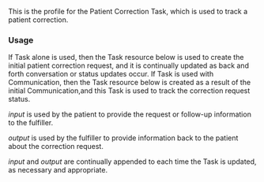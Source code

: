 This is the profile for the Patient Correction Task, which is used to track a patient correction.

### Usage

If Task alone is used, then the Task resource below is used to create the initial patient correction request, and
it is continually updated as back and forth conversation or status updates occur. If Task is used with Communication,
then the Task resource below is created as a result of the initial Communication,and this Task is used to track the
correction request status.

*input* is used by the patient to provide the request or follow-up information to the fulfiller.

*output* is used by the fulfiller to provide information back to the patient about the correction request.

*input* and *output* are continually appended to each time the Task is updated, as necessary and appropriate.